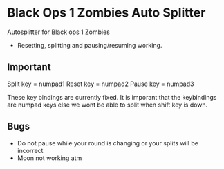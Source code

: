 # Black Ops 1 Zombies Auto Splitter
Autosplitter for Black ops 1 Zombies

- Resetting, splitting and pausing/resuming working.

## Important
Split key = numpad1
Reset key = numpad2
Pause key = numpad3

These key bindings are currently fixed. It is imporant that the keybindings are numpad keys else we wont be able to split when shift key is down.

## Bugs
- Do not pause while your round is changing or your splits will be incorrect
- Moon not working atm